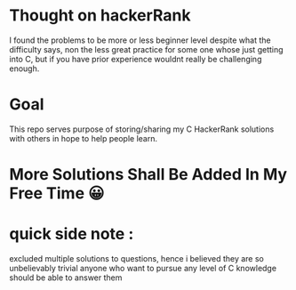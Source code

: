 # Thought on hackerRank
I found the problems to be more or less beginner level despite what the difficulty says, non the less great practice for some one whose just getting into C, but if you have prior experience wouldnt really be challenging enough.
# Goal
This repo serves purpose of storing/sharing my C HackerRank solutions with others in hope to help people learn.
# More Solutions Shall Be Added In My Free Time 😀

# quick side note :

excluded multiple solutions to questions, hence i believed they are so unbelievably trivial anyone who want to pursue any level of C knowledge should be able to answer them
